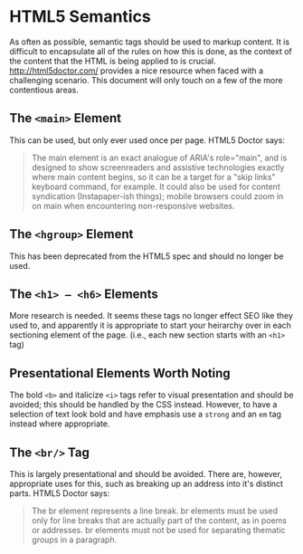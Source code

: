 # HTML5 Semantics

As often as possible, semantic tags should be used to markup content. It is difficult to encapsulate all of the rules on how this is done, as the context of the content that the HTML is being applied to is crucial. http://html5doctor.com/ provides a nice resource when faced with a challenging scenario. This document will only touch on a few of the more contentious areas.


## The `<main>` Element

This can be used, but only ever used once per page. HTML5 Doctor says:
  > The main element is an exact analogue of ARIA's role="main", and is designed to show screenreaders and assistive technologies exactly where main content begins, so it can be a target for a "skip links" keyboard command, for example. It could also be used for content syndication (Instapaper-ish things); mobile browsers could zoom in on main when encountering non-responsive websites.


## The `<hgroup>` Element

This has been deprecated from the HTML5 spec and should no longer be used.


## The `<h1> – <h6>` Elements

More research is needed. It seems these tags no longer effect SEO like they used to, and apparently it is appropriate to start your heirarchy over in each sectioning element of the page. (i.e., each new section starts with an `<h1>` tag)


## Presentational Elements Worth Noting

The bold `<b>` and italicize `<i>` tags refer to visual presentation and should be avoided; this should be handled by the CSS instead. However, to have a selection of text look bold and have emphasis use a `strong` and an `em` tag instead where appropriate.


## The `<br/>` Tag

This is largely presentational and should be avoided. There are, however, appropriate uses for this, such as breaking up an address into it's distinct parts. HTML5 Doctor says:
  > The br element represents a line break. br elements must be used only for line breaks that are actually part of the content, as in poems or addresses. br elements must not be used for separating thematic groups in a paragraph.

